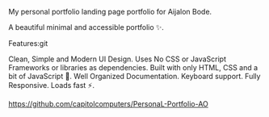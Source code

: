
My personal portfolio landing page portfolio for Aijalon Bode.

A beautiful minimal and accessible portfolio ✨.

Features:git

Clean, Simple and Modern UI Design.
Uses No CSS or JavaScript Frameworks or libraries as dependencies.
Built with only HTML, CSS and a bit of JavaScript 🔨.
Well Organized Documentation.
Keyboard support.
Fully Responsive.
Loads fast ⚡.

https://github.com/capitolcomputers/PersonaL-Portfolio-AO